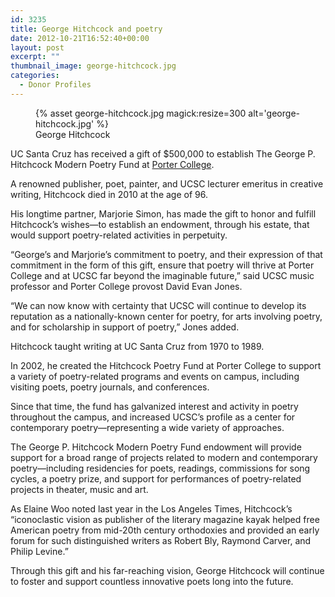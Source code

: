 ```yaml
---
id: 3235
title: George Hitchcock and poetry
date: 2012-10-21T16:52:40+00:00
layout: post
excerpt: ""
thumbnail_image: george-hitchcock.jpg
categories:
  - Donor Profiles
---
```

<figure class="inline-image right">
{% asset george-hitchcock.jpg magick:resize=300 alt='george-hitchcock.jpg' %}
<figcaption>George Hitchcock</figcaption></figure>

UC Santa Cruz has received a gift of $500,000 to establish The George P. Hitchcock Modern Poetry Fund at [Porter College](https://porter.ucsc.edu/).

A renowned publisher, poet, painter, and UCSC lecturer emeritus in creative writing, Hitchcock died in 2010 at the age of 96.

His longtime partner, Marjorie Simon, has made the gift to honor and fulfill Hitchcock&#8217;s wishes—to establish an endowment, through his estate, that would support poetry-related activities in perpetuity.

&#8220;George&#8217;s and Marjorie&#8217;s commitment to poetry, and their expression of that commitment in the form of this gift, ensure that poetry will thrive at Porter College and at UCSC far beyond the imaginable future,&#8221; said UCSC music professor and Porter College provost David Evan Jones.

&#8220;We can now know with certainty that UCSC will continue to develop its reputation as a nationally-known center for poetry, for arts involving poetry, and for scholarship in support of poetry,&#8221; Jones added.

Hitchcock taught writing at UC Santa Cruz from 1970 to 1989.

In 2002, he created the Hitchcock Poetry Fund at Porter College to support a variety of poetry-related programs and events on campus, including visiting poets, poetry journals, and conferences.

Since that time, the fund has galvanized interest and activity in poetry throughout the campus, and increased UCSC&#8217;s profile as a center for contemporary poetry—representing a wide variety of approaches.

The George P. Hitchcock Modern Poetry Fund endowment will provide support for a broad range of projects related to modern and contemporary poetry—including residencies for poets, readings, commissions for song cycles, a poetry prize, and support for performances of poetry-related projects in theater, music and art.

As Elaine Woo noted last year in the Los Angeles Times, Hitchcock&#8217;s &#8220;iconoclastic vision as publisher of the literary magazine kayak helped free American poetry from mid-20th century orthodoxies and provided an early forum for such distinguished writers as Robert Bly, Raymond Carver, and Philip Levine.&#8221;

Through this gift and his far-reaching vision, George Hitchcock will continue to foster and support countless innovative poets long into the future.
